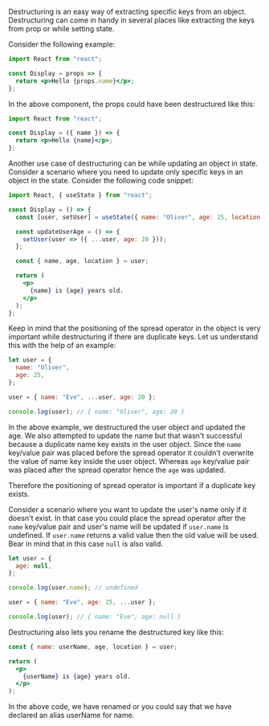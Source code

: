 Destructuring is an easy way of extracting specific keys from an object.
Destructuring can come in handy in several places like extracting the keys from
prop or while setting state.

Consider the following example:

```jsx
import React from "react";

const Display = props => {
  return <p>Hello {props.name}</p>;
};
```

In the above component, the props could have been destructured like this:

```jsx
import React from "react";

const Display = ({ name }) => {
  return <p>Hello {name}</p>;
};
```

Another use case of destructuring can be while updating an object in state.
Consider a scenario where you need to update only specific keys in an object in
the state. Consider the following code snippet:

```jsx
import React, { useState } from "react";

const Display = () => {
  const [user, setUser] = useState({ name: "Oliver", age: 25, location: "IN" });

  const updateUserAge = () => {
    setUser(user => ({ ...user, age: 20 }));
  };

  const { name, age, location } = user;

  return (
    <p>
      {name} is {age} years old.
    </p>
  );
};
```

Keep in mind that the positioning of the spread operator in the object is very
important while destructuring if there are duplicate keys. Let us understand
this with the help of an example:

```javascript
let user = {
  name: "Oliver",
  age: 25,
};

user = { name: "Eve", ...user, age: 20 };

console.log(user); // { name: "Oliver", age: 20 }
```

In the above example, we destructured the user object and updated the age. We
also attempted to update the name but that wasn't successful because a duplicate
name key exists in the user object. Since the `name` key/value pair was placed
before the spread operator it couldn't overwrite the value of name key inside
the user object. Whereas `age` key/value pair was placed after the spread
operator hence the `age` was updated.

Therefore the positioning of spread operator is important if a duplicate key
exists.

Consider a scenario where you want to update the user's name only if it doesn't
exist. In that case you could place the spread operator after the `name`
key/value pair and user's name will be updated if `user.name` is undefined. If
`user.name` returns a valid value then the old value will be used. Bear in mind
that in this case `null` is also valid.

```javascript
let user = {
  age: null,
};

console.log(user.name); // undefined

user = { name: "Eve", age: 25, ...user };

console.log(user); // { name: "Eve", age: null }
```

Destructuring also lets you rename the destructured key like this:

```jsx
const { name: userName, age, location } = user;

return (
  <p>
    {userName} is {age} years old.
  </p>
);
```

In the above code, we have renamed or you could say that we have declared an
alias userName for name.
